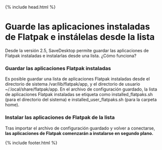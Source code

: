 {% include head.html %}

# Guarde las aplicaciones instaladas de Flatpak e instálelas desde la lista
Desde la versión 2.5, SaveDesktop permite guardar las aplicaciones de Flatpak instaladas e instalarlas desde una lista. ¿Cómo funciona?

### Guardar las aplicaciones Flatpak instaladas
Es posible guardar una lista de aplicaciones Flatpak instaladas desde el directorio de sistema /var/lib/flatpak/app, y el directorio de usuario ~/.local/share/flatpak/app. En el archivo de configuración guardado, la lista de aplicaciones Flatpak instaladas se etiqueta como installed_flatpaks.sh (para el directorio del sistema) e installed_user_flatpaks.sh (para la carpeta home).

### Instalar las aplicaciones de Flatpak de la lista
Tras importar el archivo de configuración guardado y volver a conectarse, **las aplicaciones de Flatpak comenzarán a instalarse en segundo plano.**



{% include footer.html %}
